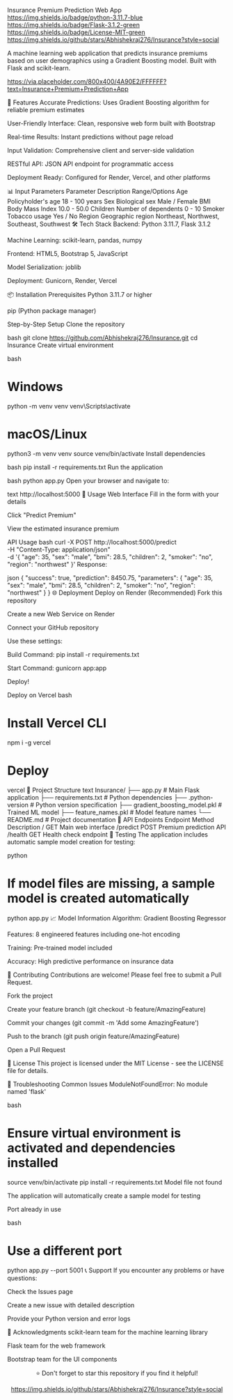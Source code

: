 Insurance Premium Prediction Web App
https://img.shields.io/badge/python-3.11.7-blue
https://img.shields.io/badge/Flask-3.1.2-green
https://img.shields.io/badge/License-MIT-green
https://img.shields.io/github/stars/Abhishekraj276/Insurance?style=social

A machine learning web application that predicts insurance premiums based on user demographics using a Gradient Boosting model. Built with Flask and scikit-learn.

https://via.placeholder.com/800x400/4A90E2/FFFFFF?text=Insurance+Premium+Prediction+App

🚀 Features
Accurate Predictions: Uses Gradient Boosting algorithm for reliable premium estimates

User-Friendly Interface: Clean, responsive web form built with Bootstrap

Real-time Results: Instant predictions without page reload

Input Validation: Comprehensive client and server-side validation

RESTful API: JSON API endpoint for programmatic access

Deployment Ready: Configured for Render, Vercel, and other platforms

📊 Input Parameters
Parameter	Description	Range/Options
Age	Policyholder's age	18 - 100 years
Sex	Biological sex	Male / Female
BMI	Body Mass Index	10.0 - 50.0
Children	Number of dependents	0 - 10
Smoker	Tobacco usage	Yes / No
Region	Geographic region	Northeast, Northwest, Southeast, Southwest
🛠️ Tech Stack
Backend: Python 3.11.7, Flask 3.1.2

Machine Learning: scikit-learn, pandas, numpy

Frontend: HTML5, Bootstrap 5, JavaScript

Model Serialization: joblib

Deployment: Gunicorn, Render, Vercel

📦 Installation
Prerequisites
Python 3.11.7 or higher

pip (Python package manager)

Step-by-Step Setup
Clone the repository

bash
git clone https://github.com/Abhishekraj276/Insurance.git
cd Insurance
Create virtual environment

bash
# Windows
python -m venv venv
venv\Scripts\activate

# macOS/Linux
python3 -m venv venv
source venv/bin/activate
Install dependencies

bash
pip install -r requirements.txt
Run the application

bash
python app.py
Open your browser and navigate to:

text
http://localhost:5000
🎯 Usage
Web Interface
Fill in the form with your details

Click "Predict Premium"

View the estimated insurance premium

API Usage
bash
curl -X POST http://localhost:5000/predict \
  -H "Content-Type: application/json" \
  -d '{
    "age": 35,
    "sex": "male", 
    "bmi": 28.5,
    "children": 2,
    "smoker": "no",
    "region": "northwest"
  }'
Response:

json
{
  "success": true,
  "prediction": 8450.75,
  "parameters": {
    "age": 35,
    "sex": "male",
    "bmi": 28.5,
    "children": 2,
    "smoker": "no",
    "region": "northwest"
  }
}
🌐 Deployment
Deploy on Render (Recommended)
Fork this repository

Create a new Web Service on Render

Connect your GitHub repository

Use these settings:

Build Command: pip install -r requirements.txt

Start Command: gunicorn app:app

Deploy!

Deploy on Vercel
bash
# Install Vercel CLI
npm i -g vercel

# Deploy
vercel
📁 Project Structure
text
Insurance/
├── app.py                 # Main Flask application
├── requirements.txt       # Python dependencies
├── .python-version       # Python version specification
├── gradient_boosting_model.pkl    # Trained ML model
├── feature_names.pkl     # Model feature names
└── README.md             # Project documentation
🔧 API Endpoints
Endpoint	Method	Description
/	GET	Main web interface
/predict	POST	Premium prediction API
/health	GET	Health check endpoint
🧪 Testing
The application includes automatic sample model creation for testing:

python
# If model files are missing, a sample model is created automatically
python app.py
📈 Model Information
Algorithm: Gradient Boosting Regressor

Features: 8 engineered features including one-hot encoding

Training: Pre-trained model included

Accuracy: High predictive performance on insurance data

🤝 Contributing
Contributions are welcome! Please feel free to submit a Pull Request.

Fork the project

Create your feature branch (git checkout -b feature/AmazingFeature)

Commit your changes (git commit -m 'Add some AmazingFeature')

Push to the branch (git push origin feature/AmazingFeature)

Open a Pull Request

📄 License
This project is licensed under the MIT License - see the LICENSE file for details.

🐛 Troubleshooting
Common Issues
ModuleNotFoundError: No module named 'flask'

bash
# Ensure virtual environment is activated and dependencies installed
source venv/bin/activate
pip install -r requirements.txt
Model file not found

The application will automatically create a sample model for testing

Port already in use

bash
# Use a different port
python app.py --port 5001
📞 Support
If you encounter any problems or have questions:

Check the Issues page

Create a new issue with detailed description

Provide your Python version and error logs

🙏 Acknowledgments
scikit-learn team for the machine learning library

Flask team for the web framework

Bootstrap team for the UI components

<div align="center">
⭐ Don't forget to star this repository if you find it helpful!

https://img.shields.io/github/stars/Abhishekraj276/Insurance?style=social

</div>
